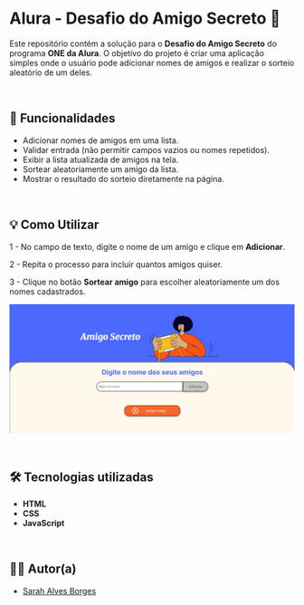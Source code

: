 # Alura - Desafio do Amigo Secreto 🎁

Este repositório contém a solução para o **Desafio do Amigo Secreto** do programa **ONE da Alura**. O objetivo do projeto é criar uma aplicação simples onde o usuário pode adicionar nomes de amigos e realizar o sorteio aleatório de um deles.

<br>

## 🚀 Funcionalidades

- Adicionar nomes de amigos em uma lista.
- Validar entrada (não permitir campos vazios ou nomes repetidos).
- Exibir a lista atualizada de amigos na tela.
- Sortear aleatoriamente um amigo da lista.
- Mostrar o resultado do sorteio diretamente na página.

<br>

##  💡  Como Utilizar

1 -  No campo de texto, digite o nome de um amigo e clique em **Adicionar**.  

2 - Repita o processo para incluir quantos amigos quiser.  

3 - Clique no botão **Sortear amigo** para escolher aleatoriamente um dos nomes cadastrados.  

![Tela do Amigo Secreto](assets/Amigo-Screto-Screen.jpg)

<br>

## 🛠️ Tecnologias utilizadas

- **HTML**
- **CSS**
- **JavaScript**

<br>

##  👩🏻 Autor(a)

- [Sarah Alves Borges](https://github.com/sarahzxwy)